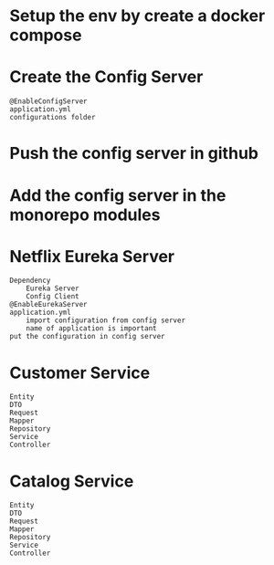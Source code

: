 # Setup the env by create a docker compose

# Create the Config Server
    @EnableConfigServer
    application.yml
    configurations folder

# Push the config server in github 

# Add the config server in the monorepo modules

# Netflix Eureka Server 
    Dependency
        Eureka Server
        Config Client
    @EnableEurekaServer
    application.yml
        import configuration from config server 
        name of application is important
    put the configuration in config server 

# Customer  Service 
    Entity
    DTO
    Request
    Mapper
    Repository
    Service
    Controller
# Catalog Service
    Entity
    DTO
    Request
    Mapper
    Repository
    Service
    Controller
    

    